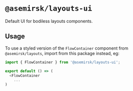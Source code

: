 # `@asemirsk/layouts-ui`

Default UI for bodiless layouts components.

## Usage

To use a styled version of the `FlowContainer` component from `@asemirsk/layouts`,
import from this package instead, eg:

```js
import { FlowContainer } from '@asemirsk/layouts-ui';

export default () => (
  <FlowContainer
    ...
)
```
